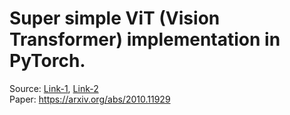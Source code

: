 # Super simple ViT (Vision Transformer) implementation in PyTorch.
Source: [Link-1](https://www.learnpytorch.io/08_pytorch_paper_replicating/), [Link-2](https://github.com/kentaroy47/vision-transformers-cifar10/blob/main/models/simplevit.py)\
Paper: https://arxiv.org/abs/2010.11929